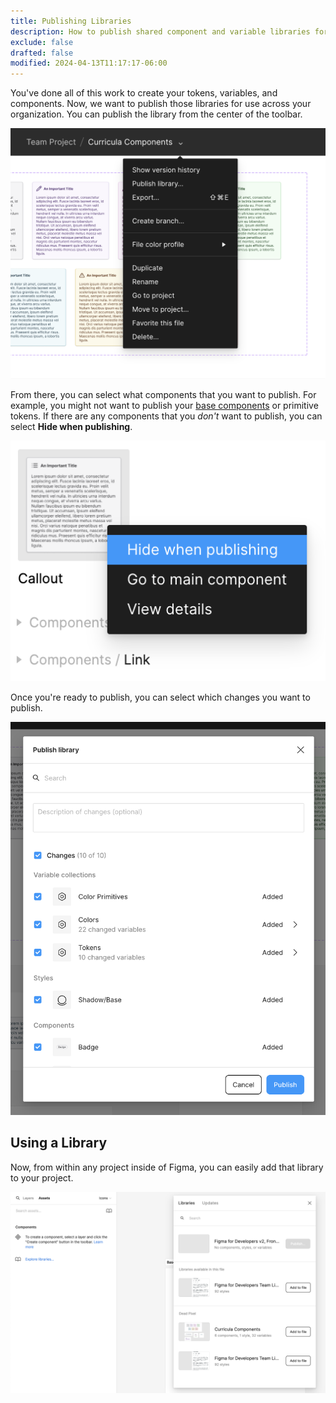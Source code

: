 ```yaml
---
title: Publishing Libraries
description: How to publish shared component and variable libraries for use across your organization.
exclude: false
drafted: false
modified: 2024-04-13T11:17:17-06:00
---
```


You've done all of this work to create your tokens, variables, and components. Now, we want to publish those libraries for use across your organization. You can publish the library from the center of the toolbar.

![The menu to publish a library in Figma](assets/figma-publish-library.png)

From there, you can select what components that you want to publish. For example, you might not want to publish your [base components](base-components.md) or primitive tokens. If there are any components that you *don't* want to publish, you can select **Hide when publishing**.

![Hide when publishing](assets/figma-hide-from-publishing.png)

Once you're ready to publish, you can select which changes you want to publish.

![Figma's publish library dialog](assets/figma-publish-library-dialog.png)

## Using a Library

Now, from within any project inside of Figma, you can easily add that library to your project.

![Add a library in another Figma project](assets/figma-add-a-library.png)

